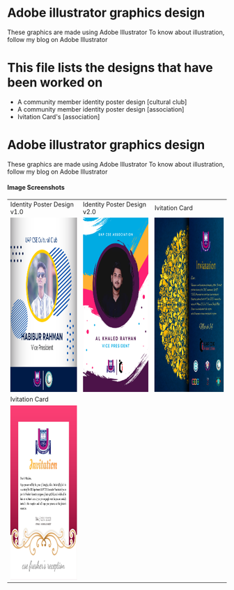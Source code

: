 # Adobe illustrator graphics design
 These graphics are made using Adobe Illustrator  To know about illustration, follow my blog on Adobe Illustrator

# This file lists the designs that have been worked on

* A community member identity poster design [cultural club]
* A community member identity poster design [association]
* Ivitation Card's [association]


# Adobe illustrator graphics design
 These graphics are made using Adobe Illustrator  To know about illustration, follow my blog on Adobe Illustrator


#### Image Screenshots

<table>
  <tr>
    <td>Identity Poster Design v1.0</td>
    <td>Identity Poster Design v2.0</td>
    <td>Ivitation Card</td>
  </tr>
    
  <tr>
    <td><img src="https://github.com/Rayhan1996/Adobe-illustrator-graphics-design/blob/main/cultural%20club%20poster/habibur%20rahman.png" width="400" height="400"></td>
    <td><img src="https://github.com/Rayhan1996/Adobe-illustrator-graphics-design/blob/main/UAP%20CSE%20ASSOCIATION%20POSTER/AL%20KHALED%20RAYHAN.png" width="400" height="400"></td>
    <td><img src="https://github.com/Rayhan1996/Adobe-illustrator-graphics-design/blob/main/Invitation%20Card%20Design/Invitation%20Card%20%5BFranky%20design%5D.png" width="420" height="400"</td>
  </tr>
     <tr>
    <td>Ivitation Card</td>
  </tr>


  <tr>
    <td><img src="https://github.com/Rayhan1996/Adobe-illustrator-graphics-design/blob/main/Invitation%20Card%20Design/Invitation%20Card%20%5Bformal%20design%5D.png" width="320" height="400"</td>

  </tr>

 </table>
